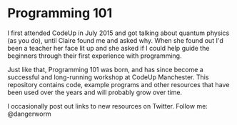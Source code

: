 # Programming 101
I first attended CodeUp in July 2015 and got talking about quantum physics (as you do),
until Claire found me and asked why. When she found out I'd been a teacher her face lit
up and she asked if I could help guide the beginners through their first experience with
programming.

Just like that, Programming 101 was born, and has since become a successful and long-running 
workshop at CodeUp Manchester. This repository contains code, example programs and other
resources that have been used over the years and will probably grow over time.

I occasionally post out links to new resources on Twitter. Follow me: @dangerworm

